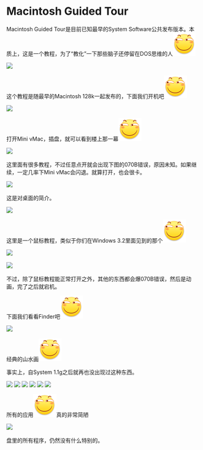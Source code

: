 # Macintosh Guided Tour

Macintosh Guided Tour是目前已知最早的System Software公共发布版本。本质上，这是一个教程，为了“教化”一下那些脑子还停留在DOS思维的人<img src="../.gitbook/assets/huaji.png" alt="" data-size="line">

![](https://wvbarchive-1310561333.cos.ap-hongkong.myqcloud.com/5505567339/d3e7d77fca806538e3b059fa9cdda144af3482f3.jpg)

这个教程是随最早的Macintosh 128k一起发布的，下面我们开机吧<img src="../.gitbook/assets/huaji.png" alt="" data-size="line">

![](https://wvbarchive-1310561333.cos.ap-hongkong.myqcloud.com/5505567339/4aa1d418ebc4b745c7344affc4fc1e17888215a8.jpg)

打开Mini vMac，插盘，就可以看到楼上那一幕<img src="../.gitbook/assets/huaji.png" alt="" data-size="line">

![](https://wvbarchive-1310561333.cos.ap-hongkong.myqcloud.com/5505567339/f3ed8cc5b74543a907bb072515178a82bb0114a8.jpg)

这里面有很多教程，不过任意点开就会出现下图的070B错误，原因未知。如果继续，一定几率下Mini vMac会闪退。就算打开，也会很卡。

![](https://wvbarchive-1310561333.cos.ap-hongkong.myqcloud.com/5505567339/79f5463eb80e7bec507efc08242eb93899506bac.jpg)

这是对桌面的简介。

![](https://wvbarchive-1310561333.cos.ap-hongkong.myqcloud.com/5505567339/61cbdf0f7bec54e73348e5f7b2389b504dc26aac.jpg)

这里是一个鼠标教程，类似于你们在Windows 3.2里面见到的那个<img src="../.gitbook/assets/huaji.png" alt="" data-size="line">

![](https://wvbarchive-1310561333.cos.ap-hongkong.myqcloud.com/5505567339/f8fa1ced54e736d129b773e190504fc2d76269ac.jpg)

![](https://wvbarchive-1310561333.cos.ap-hongkong.myqcloud.com/5505567339/3b1833e636d12f2ebea1518944c2d562873568ac.jpg)

不过，除了鼠标教程能正常打开之外，其他的东西都会爆070B错误，然后是动画，完了之后就宕机。

下面我们看看Finder吧<img src="../.gitbook/assets/huaji.png" alt="" data-size="line">

![](https://wvbarchive-1310561333.cos.ap-hongkong.myqcloud.com/5505567339/50cc3442fbf2b2117b847ba7c18065380ed78ea3.jpg)

经典的山水画<img src="../.gitbook/assets/huaji.png" alt="" data-size="line">

事实上，自System 1.1g之后就再也没出现过这种东西。



![](https://wvbarchive-1310561333.cos.ap-hongkong.myqcloud.com/5505567339/13b79cf3b211931359e901596e380cd793238da3.jpg) ![](https://wvbarchive-1310561333.cos.ap-hongkong.myqcloud.com/5505567339/bb06d5109313b07e2017aee107d7912395dd8ca3.jpg) ![](https://wvbarchive-1310561333.cos.ap-hongkong.myqcloud.com/5505567339/f2e5f412b07eca808eafc70e9a2397dda34483a3.jpg) ![](https://wvbarchive-1310561333.cos.ap-hongkong.myqcloud.com/5505567339/d3e7d77fca806538e0405afa9cdda144af3482a3.jpg) ![](https://wvbarchive-1310561333.cos.ap-hongkong.myqcloud.com/5505567339/f08aad8165380cd77cb45c04aa44ad345b8281a3.jpg) ![](https://wvbarchive-1310561333.cos.ap-hongkong.myqcloud.com/5505567339/8a7402390cd79123794a6a9da6345982b0b780a3.jpg)

所有的应用<img src="../.gitbook/assets/huaji.png" alt="" data-size="line">真的非常简陋

![](https://wvbarchive-1310561333.cos.ap-hongkong.myqcloud.com/5505567339/25cc6bd6912397dd4ed366ed5282b2b7d2a287a3.jpg)

盘里的所有程序，仍然没有什么特别的。

